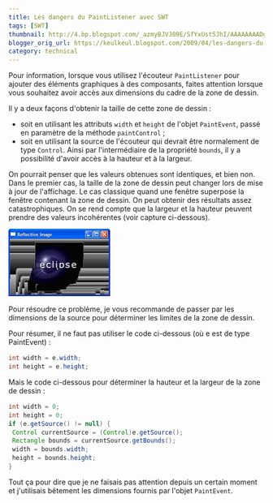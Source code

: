 ```yaml
---
title: Les dangers du PaintListener avec SWT
tags: [SWT]
thumbnail: http://4.bp.blogspot.com/_azmyBJVJ09E/SfYxUst5JhI/AAAAAAAADgI/iPmYp_uCdMs/s72-c/paintlistener.jpg
blogger_orig_url: https://keulkeul.blogspot.com/2009/04/les-dangers-du-paintlistener.html
category: technical
---
```


Pour information, lorsque vous utilisez l'écouteur `PaintListener` pour ajouter des éléments graphiques à des composants, faites attention lorsque vous souhaitez avoir accès aux dimensions du cadre de la zone de dessin.

Il y a deux façons d'obtenir la taille de cette zone de dessin :

* soit en utilisant les attributs `width` et `height` de l'objet `PaintEvent`, passé en paramètre de la méthode `paintControl` ;
* soit en utilisant la source de l'écouteur qui devrait être normalement de type `Control`. Ainsi par l'intermédiaire de la propriété `bounds`, il y a possibilité d'avoir accès à la hauteur et à la largeur.

On pourrait penser que les valeurs obtenues sont identiques, et bien non. Dans le premier cas, la taille de la zone de dessin peut changer lors de mise à jour de l'affichage. Le cas classique quand une fenêtre superpose la fenêtre contenant la zone de dessin. On peut obtenir des résultats assez catastrophiques. On se rend compte que la largeur et la hauteur peuvent prendre des valeurs incohérentes (voir capture ci-dessous).
  
![/images/paintlistener.jpg](/images/paintlistener.jpg)

Pour résoudre ce problème, je vous recommande de passer par les dimensions de la source pour déterminer les limites de la zone de dessin.

Pour résumer, il ne faut pas utiliser le code ci-dessous (où e est de type PaintEvent) :

```java
int width = e.width;  
int height = e.height;  
```

Mais le code ci-dessous pour déterminer la hauteur et la largeur de la zone de dessin :

```java
int width = 0;  
int height = 0;  
if (e.getSource() != null) {  
 Control currentSource = (Control)e.getSource();  
 Rectangle bounds = currentSource.getBounds();  
 width = bounds.width;  
 height = bounds.height;  
}
```

Tout ça pour dire que je ne faisais pas attention depuis un certain moment et j'utilisais bêtement les dimensions fournis par l'objet `PaintEvent`.
